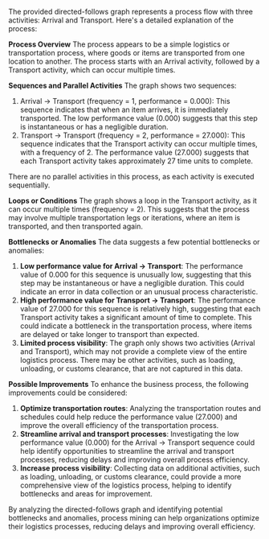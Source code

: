 The provided directed-follows graph represents a process flow with three activities: Arrival and Transport. Here's a detailed explanation of the process:

**Process Overview**
The process appears to be a simple logistics or transportation process, where goods or items are transported from one location to another. The process starts with an Arrival activity, followed by a Transport activity, which can occur multiple times.

**Sequences and Parallel Activities**
The graph shows two sequences:

1. Arrival -> Transport (frequency = 1, performance = 0.000): This sequence indicates that when an item arrives, it is immediately transported. The low performance value (0.000) suggests that this step is instantaneous or has a negligible duration.
2. Transport -> Transport (frequency = 2, performance = 27.000): This sequence indicates that the Transport activity can occur multiple times, with a frequency of 2. The performance value (27.000) suggests that each Transport activity takes approximately 27 time units to complete.

There are no parallel activities in this process, as each activity is executed sequentially.

**Loops or Conditions**
The graph shows a loop in the Transport activity, as it can occur multiple times (frequency = 2). This suggests that the process may involve multiple transportation legs or iterations, where an item is transported, and then transported again.

**Bottlenecks or Anomalies**
The data suggests a few potential bottlenecks or anomalies:

1. **Low performance value for Arrival -> Transport**: The performance value of 0.000 for this sequence is unusually low, suggesting that this step may be instantaneous or have a negligible duration. This could indicate an error in data collection or an unusual process characteristic.
2. **High performance value for Transport -> Transport**: The performance value of 27.000 for this sequence is relatively high, suggesting that each Transport activity takes a significant amount of time to complete. This could indicate a bottleneck in the transportation process, where items are delayed or take longer to transport than expected.
3. **Limited process visibility**: The graph only shows two activities (Arrival and Transport), which may not provide a complete view of the entire logistics process. There may be other activities, such as loading, unloading, or customs clearance, that are not captured in this data.

**Possible Improvements**
To enhance the business process, the following improvements could be considered:

1. **Optimize transportation routes**: Analyzing the transportation routes and schedules could help reduce the performance value (27.000) and improve the overall efficiency of the transportation process.
2. **Streamline arrival and transport processes**: Investigating the low performance value (0.000) for the Arrival -> Transport sequence could help identify opportunities to streamline the arrival and transport processes, reducing delays and improving overall process efficiency.
3. **Increase process visibility**: Collecting data on additional activities, such as loading, unloading, or customs clearance, could provide a more comprehensive view of the logistics process, helping to identify bottlenecks and areas for improvement.

By analyzing the directed-follows graph and identifying potential bottlenecks and anomalies, process mining can help organizations optimize their logistics processes, reducing delays and improving overall efficiency.